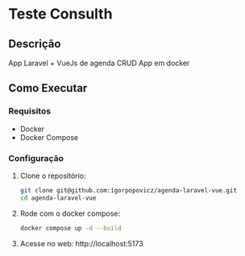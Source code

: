 # Teste Consulth

## Descrição
App Laravel + VueJs de agenda CRUD 
App em docker

## Como Executar

### Requisitos
- Docker
- Docker Compose

### Configuração
1. Clone o repositório:
    ```bash
    git clone git@github.com:igorpopovicz/agenda-laravel-vue.git
    cd agenda-laravel-vue
    ```

2. Rode com o docker compose:
    ```bash
    docker compose up -d --build
    ```
3. Acesse no web: http://localhost:5173
